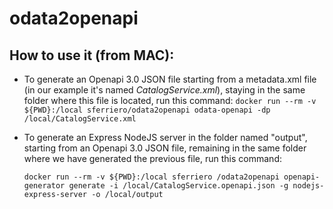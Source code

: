 # odata2openapi


## How to use it (from MAC):

- To generate an Openapi 3.0 JSON file starting from a metadata.xml file (in our example it's named *CatalogService.xml*), staying in the same folder where this file is located, run this command:
    `docker run --rm -v ${PWD}:/local sferriero/odata2openapi odata-openapi -dp /local/CatalogService.xml`
 
- To generate an Express NodeJS server in the folder named "output", starting from an Openapi 3.0 JSON file, remaining in the same folder where we have generated the previous file, run this command:

    `docker run --rm -v ${PWD}:/local sferriero /odata2openapi openapi-generator generate -i /local/CatalogService.openapi.json -g nodejs-express-server -o /local/output`
 